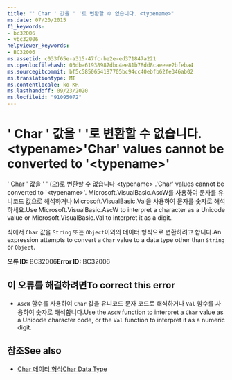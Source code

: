 ```yaml
---
title: "' Char ' 값을 ' '로 변환할 수 없습니다. <typename>"
ms.date: 07/20/2015
f1_keywords:
- bc32006
- vbc32006
helpviewer_keywords:
- BC32006
ms.assetid: c033f65e-a315-47fc-be2e-ed371847a221
ms.openlocfilehash: 03dba61938987dbc4ee81b78dd8caeeee2bfeba4
ms.sourcegitcommit: bf5c5850654187705bc94cc40ebfb62fe346ab02
ms.translationtype: MT
ms.contentlocale: ko-KR
ms.lasthandoff: 09/23/2020
ms.locfileid: "91095072"
---
```

# <a name="char-values-cannot-be-converted-to-typename"></a><span data-ttu-id="520a0-102">' Char ' 값을 ' '로 변환할 수 없습니다. \<typename></span><span class="sxs-lookup"><span data-stu-id="520a0-102">'Char' values cannot be converted to '\<typename>'</span></span>

<span data-ttu-id="520a0-103">' Char ' 값을 ' ' (으)로 변환할 수 없습니다 \<typename> .</span><span class="sxs-lookup"><span data-stu-id="520a0-103">'Char' values cannot be converted to '\<typename>'.</span></span> <span data-ttu-id="520a0-104">Microsoft.VisualBasic.AscW를 사용하여 문자를 유니코드 값으로 해석하거나 Microsoft.VisualBasic.Val을 사용하여 문자를 숫자로 해석하세요.</span><span class="sxs-lookup"><span data-stu-id="520a0-104">Use Microsoft.VisualBasic.AscW to interpret a character as a Unicode value or Microsoft.VisualBasic.Val to interpret it as a digit.</span></span>  
  
 <span data-ttu-id="520a0-105">식에서 `Char` 값을 `String` 또는 `Object`이외의 데이터 형식으로 변환하려고 합니다.</span><span class="sxs-lookup"><span data-stu-id="520a0-105">An expression attempts to convert a `Char` value to a data type other than `String` or `Object`.</span></span>  
  
 <span data-ttu-id="520a0-106">**오류 ID:** BC32006</span><span class="sxs-lookup"><span data-stu-id="520a0-106">**Error ID:** BC32006</span></span>  
  
## <a name="to-correct-this-error"></a><span data-ttu-id="520a0-107">이 오류를 해결하려면</span><span class="sxs-lookup"><span data-stu-id="520a0-107">To correct this error</span></span>  
  
- <span data-ttu-id="520a0-108">`AscW` 함수를 사용하여 `Char` 값을 유니코드 문자 코드로 해석하거나 `Val` 함수를 사용하여 숫자로 해석합니다.</span><span class="sxs-lookup"><span data-stu-id="520a0-108">Use the `AscW` function to interpret a `Char` value as a Unicode character code, or the `Val` function to interpret it as a numeric digit.</span></span>  
  
## <a name="see-also"></a><span data-ttu-id="520a0-109">참조</span><span class="sxs-lookup"><span data-stu-id="520a0-109">See also</span></span>

- [<span data-ttu-id="520a0-110">Char 데이터 형식</span><span class="sxs-lookup"><span data-stu-id="520a0-110">Char Data Type</span></span>](../language-reference/data-types/char-data-type.md)
